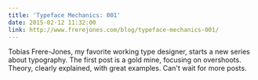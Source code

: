 ```yaml
---
title: 'Typeface Mechanics: 001'
date: 2015-02-12 11:32:00
link: http://www.frerejones.com/blog/typeface-mechanics-001/
---
```


Tobias Frere-Jones, my favorite working type designer, starts a new series about typography. The first post is a gold mine, focusing on overshoots. Theory, clearly explained, with great examples. Can't wait for more posts.
